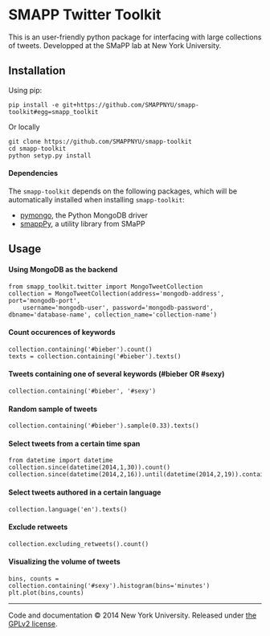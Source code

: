 # SMAPP Twitter Toolkit
This is an user-friendly python package for interfacing with large collections of tweets. Developped at the SMaPP lab at New York University.

## Installation
Using pip:

`pip install -e git+https://github.com/SMAPPNYU/smapp-toolkit#egg=smapp_toolkit`

Or locally

    git clone https://github.com/SMAPPNYU/smapp-toolkit
    cd smapp-toolkit
    python setyp.py install

#### Dependencies
The `smapp-toolkit` depends on the following packages, which will be automatically installed when installing `smapp-toolkit`:
* [pymongo](http://api.mongodb.org/python/current/), the Python MongoDB driver
* [smappPy](https://github.com/SMAPPNYU/smappPy), a utility library from SMaPP

## Usage

#### Using MongoDB as the backend

    from smapp_toolkit.twitter import MongoTweetCollection
    collection = MongoTweetCollection(address='mongodb-address', port='mongodb-port',
        username='mongodb-user', password='mongodb-password', dbname='database-name', collection_name='collection-name')

#### Count occurences of keywords

    collection.containing('#bieber').count()
    texts = collection.containing('#bieber').texts()

#### Tweets containing one of several keywords (#bieber OR #sexy)

    collection.containing('#bieber', '#sexy')

#### Random sample of tweets

    collection.containing('#bieber').sample(0.33).texts()

#### Select tweets from a certain time span

    from datetime import datetime
    collection.since(datetime(2014,1,30)).count()
    collection.since(datetime(2014,2,16)).until(datetime(2014,2,19)).containing('obama').texts()

#### Select tweets authored in a certain language

    collection.language('en').texts()

#### Exclude retweets

    collection.excluding_retweets().count()

#### Visualizing the volume of tweets

    bins, counts = collection.containing('#sexy').histogram(bins='minutes')
    plt.plot(bins,counts)

-----------
Code and documentation &copy; 2014 New York University. Released under [the GPLv2 license](LICENSE).
